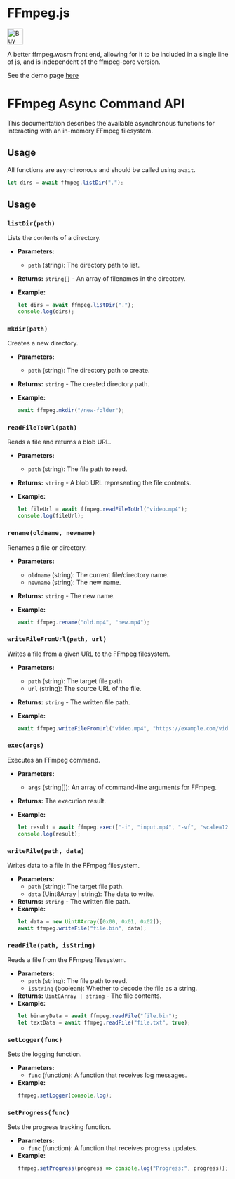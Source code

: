 # FFmpeg.js
<a href='https://ko-fi.com/V7V81BFLAH' target='_blank'><img height='36' style='border:0px;height:36px;' src='https://storage.ko-fi.com/cdn/kofi6.png?v=6' border='0' alt='Buy Me a Coffee at ko-fi.com' /></a>

A better ffmpeg.wasm front end, allowing for it to be included in a single line of js, and is independent of the ffmpeg-core version.


See the demo page [here](https://PsychedelicPalimpsest.github.io/FFmpeg-js/out/)



# FFmpeg Async Command API

This documentation describes the available asynchronous functions for interacting with an in-memory FFmpeg filesystem.

## Usage

All functions are asynchronous and should be called using `await`.

```js
let dirs = await ffmpeg.listDir(".");
```

## Usage

### `listDir(path)`

Lists the contents of a directory.

- **Parameters:**
  - `path` (string): The directory path to list.
- **Returns:** `string[]` - An array of filenames in the directory.
- **Example:**

  ```js
  let dirs = await ffmpeg.listDir(".");
  console.log(dirs);
  ```

### `mkdir(path)`

Creates a new directory.

- **Parameters:**
  - `path` (string): The directory path to create.
- **Returns:** `string` - The created directory path.
- **Example:**

  ```js
  await ffmpeg.mkdir("/new-folder");
  ```

### `readFileToUrl(path)`

Reads a file and returns a blob URL.

- **Parameters:**
  - `path` (string): The file path to read.
- **Returns:** `string` - A blob URL representing the file contents.
- **Example:**

  ```js
  let fileUrl = await ffmpeg.readFileToUrl("video.mp4");
  console.log(fileUrl);
  ```

### `rename(oldname, newname)`

Renames a file or directory.

- **Parameters:**
  - `oldname` (string): The current file/directory name.
  - `newname` (string): The new name.
- **Returns:** `string` - The new name.
- **Example:**

  ```js
  await ffmpeg.rename("old.mp4", "new.mp4");
  ```

### `writeFileFromUrl(path, url)`

Writes a file from a given URL to the FFmpeg filesystem.

- **Parameters:**
  - `path` (string): The target file path.
  - `url` (string): The source URL of the file.
- **Returns:** `string` - The written file path.
- **Example:**

  ```js
  await ffmpeg.writeFileFromUrl("video.mp4", "https://example.com/video.mp4");
  ```

### `exec(args)`

Executes an FFmpeg command.

- **Parameters:**
  - `args` (string[]): An array of command-line arguments for FFmpeg.
- **Returns:** The execution result.
- **Example:**

  ```js
  let result = await ffmpeg.exec(["-i", "input.mp4", "-vf", "scale=1280:720", "output.mp4"]);
  console.log(result);
  ```
  
### `writeFile(path, data)`

Writes data to a file in the FFmpeg filesystem.

- **Parameters:**
  - `path` (string): The target file path.
  - `data` (Uint8Array | string): The data to write.
- **Returns:** `string` - The written file path.
- **Example:**
  ```js
  let data = new Uint8Array([0x00, 0x01, 0x02]);
  await ffmpeg.writeFile("file.bin", data);
  ```

### `readFile(path, isString)`

Reads a file from the FFmpeg filesystem.

- **Parameters:**
  - `path` (string): The file path to read.
  - `isString` (boolean): Whether to decode the file as a string.
- **Returns:** `Uint8Array | string` - The file contents.
- **Example:**
  ```js
  let binaryData = await ffmpeg.readFile("file.bin");
  let textData = await ffmpeg.readFile("file.txt", true);
  ```

### `setLogger(func)`

Sets the logging function.

- **Parameters:**
  - `func` (function): A function that receives log messages.
- **Example:**
  ```js
  ffmpeg.setLogger(console.log);
  ```

### `setProgress(func)`

Sets the progress tracking function.

- **Parameters:**
  - `func` (function): A function that receives progress updates.
- **Example:**
  ```js
  ffmpeg.setProgress(progress => console.log("Progress:", progress));
  ```



